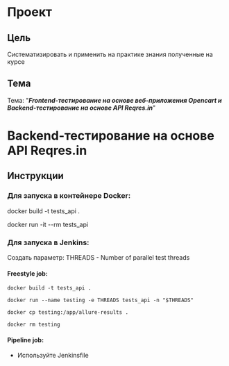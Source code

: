 # Проект

## Цель

Систематизировать и применить на практике знания полученные на курсе

## Тема

Тема: "_**Frontend-тестирование на основе веб-приложения Opencart и Backend-тестирование на основе API Reqres.in**_"

# Backend-тестирование на основе API Reqres.in

## Инструкции

### Для запуска в контейнере Docker:

docker build -t tests_api . 

docker run -it --rm tests_api

### Для запуска в Jenkins:
Создать параметр: THREADS - Number of parallel test threads

#### Freestyle job:

```
docker build -t tests_api . 

docker run --name testing -e THREADS tests_api -n "$THREADS"

docker cp testing:/app/allure-results . 

docker rm testing
```

#### Pipeline job:
 - Используйте  Jenkinsfile